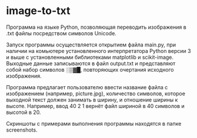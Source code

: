 # image-to-txt
Программа на языке Python, позволяющая переводить изображения в .txt файлы посредством символов Unicode.

Запуск программы осуществляется открытием файла main.py, при наличии на комьютере установленного интерпретатора Python версии 3 и выше с установленными библиотеками matplotlib и scikit-image. Выходные данные записываются в файл output.txt и представляют собой набор символов ░▒▓█, повторяющих очертания исходного изображения.

Программа предлагает пользователю ввести название файла с изображением (например, picture.jpg), количество символов, которое выходной текст должен занимать в ширину, и отношение ширины к высоте. Например, ввод 40 2 1 вернёт файл шириной в 40 символов и высотой в 20.

Скриншоты с примерами выполнения программы находятся в папке screenshots.
